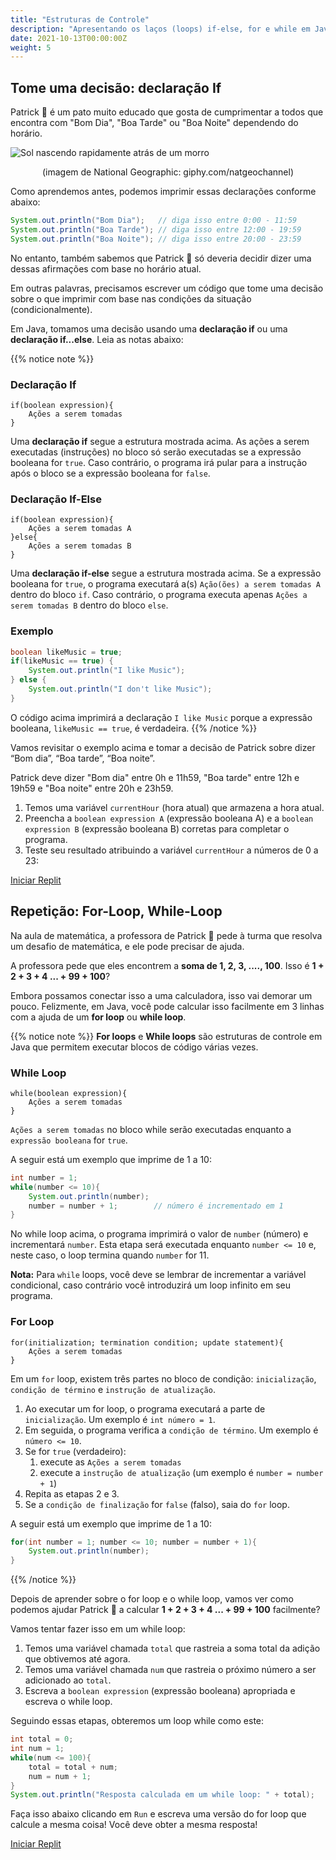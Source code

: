 ```yaml
---
title: "Estruturas de Controle"
description: "Apresentando os laços (loops) if-else, for e while em Java."
date: 2021-10-13T00:00:00Z
weight: 5
---
```


## Tome uma decisão: declaração If

Patrick 🐥 é um pato muito educado que gosta de cumprimentar a todos que encontra com "Bom Dia", "Boa Tarde" ou "Boa Noite" dependendo do horário.

![Sol nascendo rapidamente atrás de um morro](https://media.giphy.com/media/hpWrLS1RDBd5pwkgjy/giphy.gif)
<p style="text-align: center;">(imagem de National Geographic: giphy.com/natgeochannel)</p>

Como aprendemos antes, podemos imprimir essas declarações conforme abaixo:

```java
System.out.println("Bom Dia");   // diga isso entre 0:00 - 11:59
System.out.println("Boa Tarde"); // diga isso entre 12:00 - 19:59
System.out.println("Boa Noite"); // diga isso entre 20:00 - 23:59
```

No entanto, também sabemos que Patrick 🐥 só deveria decidir dizer uma dessas afirmações com base no horário atual.

Em outras palavras, precisamos escrever um código que tome uma decisão sobre o que imprimir com base nas condições da situação (condicionalmente).

Em Java, tomamos uma decisão usando uma **declaração if** ou uma **declaração if...else**. Leia as notas abaixo:

{{% notice note %}}
### Declaração If

```
if(boolean expression){
    Ações a serem tomadas
}
```

Uma **declaração if** segue a estrutura mostrada acima. As ações a serem executadas (instruções) no bloco só serão executadas se a expressão booleana for `true`. Caso contrário, o programa irá pular para a instrução após o bloco se a expressão booleana for `false`.
### Declaração If-Else

```
if(boolean expression){
    Ações a serem tomadas A
}else{
    Ações a serem tomadas B
}
```

Uma **declaração if-else** segue a estrutura mostrada acima. Se a expressão booleana for `true`, o programa executará a(s) `Ação(ões) a serem tomadas A` dentro do bloco `if`. Caso contrário, o programa executa apenas `Ações a serem tomadas B` dentro do bloco `else`.

### Exemplo

```java
boolean likeMusic = true;
if(likeMusic == true) {
    System.out.println("I like Music");
} else {
    System.out.println("I don't like Music");
}
```

O código acima imprimirá a declaração `I like Music` porque a expressão booleana, `likeMusic == true`, é verdadeira.
{{% /notice %}}

Vamos revisitar o exemplo acima e tomar a decisão de Patrick sobre dizer “Bom dia”, “Boa tarde”, “Boa noite”.

Patrick deve dizer "Bom dia" entre 0h e 11h59, "Boa tarde" entre 12h e 19h59 e "Boa noite" entre 20h e 23h59.

1. Temos uma variável `currentHour` (hora atual) que armazena a hora atual.
2. Preencha a `boolean expression A` (expressão booleana A) e a `boolean expression B` (expressão booleana B) corretas para completar o programa.
3. Teste seu resultado atribuindo a variável `currentHour` a números de 0 a 23:

<a class="my-2 mx-4 btn btn-info" href="https://replit.com/@nuevofoundation/JavaBasicsIfStatement" target="_blank">Iniciar Replit</a>

## Repetição: For-Loop, While-Loop

Na aula de matemática, a professora de Patrick 🐥 pede à turma que resolva um desafio de matemática, e ele pode precisar de ajuda.

A professora pede que eles encontrem a **soma de 1, 2, 3, ...., 100**. Isso é **1 + 2 + 3 + 4 ... + 99 + 100**?

Embora possamos conectar isso a uma calculadora, isso vai demorar um pouco. Felizmente, em Java, você pode calcular isso facilmente em 3 linhas com a ajuda de um **for loop** ou **while loop**.

{{% notice note %}}
**For loops** e **While loops** são estruturas de controle em Java que permitem executar blocos de código várias vezes.

### While Loop

```
while(boolean expression){
    Ações a serem tomadas
}
```

`Ações a serem tomadas` no bloco while serão executadas enquanto a `expressão booleana` for `true`.

A seguir está um exemplo que imprime de 1 a 10:

```java
int number = 1;
while(number <= 10){
    System.out.println(number);
    number = number + 1;        // número é incrementado em 1
}
```

No while loop acima, o programa imprimirá o valor de `number` (número) e incrementará `number`. Esta etapa será executada enquanto `number <= 10` e, neste caso, o loop termina quando `number` for 11.

**Nota:** Para `while` loops, você deve se lembrar de incrementar a variável condicional, caso contrário você introduzirá um loop infinito em seu programa.

### For Loop

```
for(initialization; termination condition; update statement){
    Ações a serem tomadas
}
```

Em um `for` loop, existem três partes no bloco de condição: `inicialização`, `condição de término` e `instrução de atualização`.

1. Ao executar um for loop, o programa executará a parte de `inicialização`. Um exemplo é `int número = 1`.
2. Em seguida, o programa verifica a `condição de término`. Um exemplo é `número <= 10`.
3. Se for `true` (verdadeiro):
    1. execute as `Ações a serem tomadas`
    2. execute a `instrução de atualização` (um exemplo é `number = number + 1`)
4. Repita as etapas 2 e 3.
5. Se a `condição de finalização` for `false` (falso), saia do `for` loop.

A seguir está um exemplo que imprime de 1 a 10:

```java
for(int number = 1; number <= 10; number = number + 1){
    System.out.println(number);
}
```

{{% /notice %}}

Depois de aprender sobre o for loop e o while loop, vamos ver como podemos ajudar Patrick 🐥 a calcular **1 + 2 + 3 + 4 ... + 99 + 100** facilmente?

Vamos tentar fazer isso em um while loop:

1. Temos uma variável chamada `total` que rastreia a soma total da adição que obtivemos até agora.
2. Temos uma variável chamada `num` que rastreia o próximo número a ser adicionado ao `total`.
3. Escreva a `boolean expression` (expressão booleana) apropriada e escreva o while loop.

Seguindo essas etapas, obteremos um loop while como este:

```java
int total = 0;
int num = 1;
while(num <= 100){
    total = total + num;
    num = num + 1;
}
System.out.println("Resposta calculada em um while loop: " + total);
```

Faça isso abaixo clicando em `Run` e escreva uma versão do for loop que calcule a mesma coisa! Você deve obter a mesma resposta!

<a class="my-2 mx-4 btn btn-info" href="https://replit.com/@nuevofoundation/JavaBasicsForWhile" target="_blank">Iniciar Replit</a>
